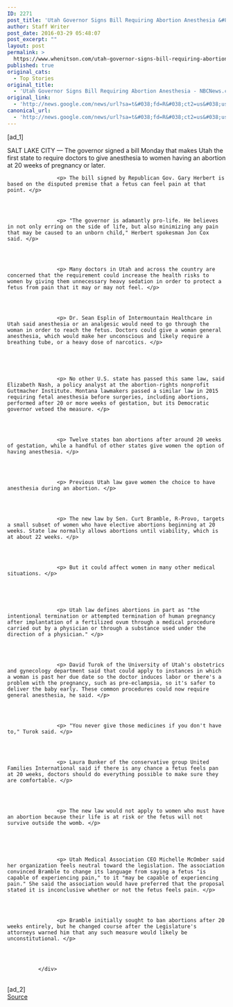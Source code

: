 ```yaml
---
ID: 2271
post_title: 'Utah Governor Signs Bill Requiring Abortion Anesthesia &#8211; NBCNews.com'
author: Staff Writer
post_date: 2016-03-29 05:48:07
post_excerpt: ""
layout: post
permalink: >
  https://www.whenitson.com/utah-governor-signs-bill-requiring-abortion-anesthesia-nbcnews-com/
published: true
original_cats:
  - Top Stories
original_title:
  - 'Utah Governor Signs Bill Requiring Abortion Anesthesia - NBCNews.com'
original_link:
  - 'http://news.google.com/news/url?sa=t&#038;fd=R&#038;ct2=us&#038;usg=AFQjCNGco0xYtpqrkzuIh6tiefUgD9QSCQ&#038;clid=c3a7d30bb8a4878e06b80cf16b898331&#038;cid=52779071673884&#038;ei=FBf6Vuj1BYjEwQHV8KaoDQ&#038;url=http://www.nbcnews.com/news/us-news/utah-governor-signs-bill-requiring-abortion-anesthesia-n547021'
canonical_url:
  - 'http://news.google.com/news/url?sa=t&#038;fd=R&#038;ct2=us&#038;usg=AFQjCNGco0xYtpqrkzuIh6tiefUgD9QSCQ&#038;clid=c3a7d30bb8a4878e06b80cf16b898331&#038;cid=52779071673884&#038;ei=FBf6Vuj1BYjEwQHV8KaoDQ&#038;url=http://www.nbcnews.com/news/us-news/utah-governor-signs-bill-requiring-abortion-anesthesia-n547021'
---
```

 [ad_1]
<br><div itemprop="articleBody" readability="107.78923383651">
                    <p> SALT LAKE CITY — The governor signed a bill Monday that makes Utah the first state to require doctors to give anesthesia to women having an abortion at 20 weeks of pregnancy or later. </p>
                
              
              
              
                    <p> The bill signed by Republican Gov. Gary Herbert is based on the disputed premise that a fetus can feel pain at that point. </p>
                
              
              
              
                    <p> "The governor is adamantly pro-life. He believes in not only erring on the side of life, but also minimizing any pain that may be caused to an unborn child," Herbert spokesman Jon Cox said. </p>
                
              
              
              
                    <p> Many doctors in Utah and across the country are concerned that the requirement could increase the health risks to women by giving them unnecessary heavy sedation in order to protect a fetus from pain that it may or may not feel. </p>
                
              
              
              
                    <p> Dr. Sean Esplin of Intermountain Healthcare in Utah said anesthesia or an analgesic would need to go through the woman in order to reach the fetus. Doctors could give a woman general anesthesia, which would make her unconscious and likely require a breathing tube, or a heavy dose of narcotics. </p>
                
              
                    
              
              
                    <p> No other U.S. state has passed this same law, said Elizabeth Nash, a policy analyst at the abortion-rights nonprofit Guttmacher Institute. Montana lawmakers passed a similar law in 2015 requiring fetal anesthesia before surgeries, including abortions, performed after 20 or more weeks of gestation, but its Democratic governor vetoed the measure. </p>
                
              
              
              
                    <p> Twelve states ban abortions after around 20 weeks of gestation, while a handful of other states give women the option of having anesthesia. </p>
                
              
              
              
                    <p> Previous Utah law gave women the choice to have anesthesia during an abortion. </p>
                
              
              
              
                    <p> The new law by Sen. Curt Bramble, R-Provo, targets a small subset of women who have elective abortions beginning at 20 weeks. State law normally allows abortions until viability, which is at about 22 weeks. </p>
                
              
              
              
                    <p> But it could affect women in many other medical situations. </p>
                
              
                    
              
              
                    <p> Utah law defines abortions in part as "the intentional termination or attempted termination of human pregnancy after implantation of a fertilized ovum through a medical procedure carried out by a physician or through a substance used under the direction of a physician." </p>
                
              
              
              
                    <p> David Turok of the University of Utah's obstetrics and gynecology department said that could apply to instances in which a woman is past her due date so the doctor induces labor or there's a problem with the pregnancy, such as pre-eclampsia, so it's safer to deliver the baby early. These common procedures could now require general anesthesia, he said. </p>
                
              
              
              
                    <p> "You never give those medicines if you don't have to," Turok said. </p>
                
              
              
              
                    <p> Laura Bunker of the conservative group United Families International said if there is any chance a fetus feels pan at 20 weeks, doctors should do everything possible to make sure they are comfortable. </p>
                
              
              
              
                    <p> The new law would not apply to women who must have an abortion because their life is at risk or the fetus will not survive outside the womb. </p>
                
              
                    
              
              
                    <p> Utah Medical Association CEO Michelle McOmber said her organization feels neutral toward the legislation. The association convinced Bramble to change its language from saying a fetus "is capable of experiencing pain," to it "may be capable of experiencing pain." She said the association would have preferred that the proposal stated it is inconclusive whether or not the fetus feels pain. </p>
                
              
              
              
                    <p> Bramble initially sought to ban abortions after 20 weeks entirely, but he changed course after the Legislature's attorneys warned him that any such measure would likely be unconstitutional. </p>
                
              
              
              
              </div>
<br>[ad_2]
<br><a href="http://news.google.com/news/url?sa=t&#038;fd=R&#038;ct2=us&#038;usg=AFQjCNGco0xYtpqrkzuIh6tiefUgD9QSCQ&#038;clid=c3a7d30bb8a4878e06b80cf16b898331&#038;cid=52779071673884&#038;ei=FBf6Vuj1BYjEwQHV8KaoDQ&#038;url=http://www.nbcnews.com/news/us-news/utah-governor-signs-bill-requiring-abortion-anesthesia-n547021">Source </a>